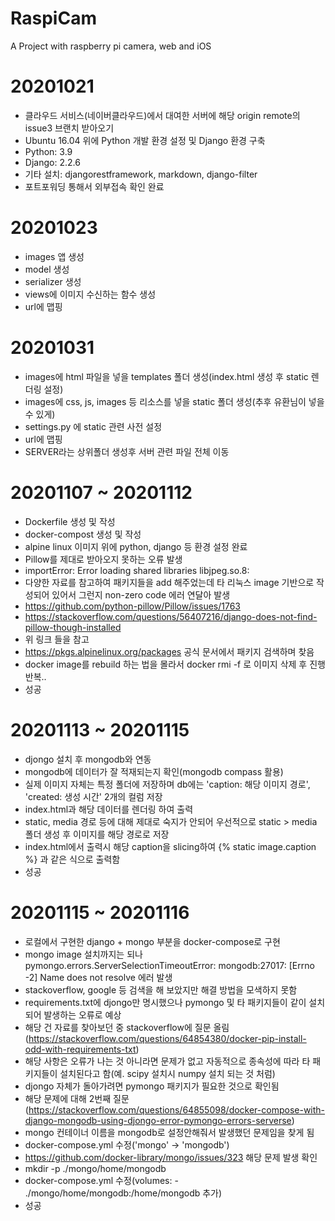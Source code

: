# RaspiCam
A Project with raspberry pi camera, web and iOS

# 20201021
- 클라우드 서비스(네이버클라우드)에서 대여한 서버에 해당 origin remote의 issue3 브랜치 받아오기
- Ubuntu 16.04 위에 Python 개발 환경 설정 및 Django 환경 구축
- Python: 3.9
- Django: 2.2.6
- 기타 설치: djangorestframework, markdown, django-filter
- 포트포워딩 통해서 외부접속 확인 완료

# 20201023
- images 앱 생성
- model 생성
- serializer 생성
- views에 이미지 수신하는 함수 생성
- url에 맵핑

# 20201031
- images에 html 파일을 넣을 templates 폴더 생성(index.html 생성 후 static 렌더링 설정)
- images에 css, js, images 등 리소스를 넣을 static 폴더 생성(추후 유환님이 넣을 수 있게)
- settings.py 에 static 관련 사전 설정
- url에 맵핑
- SERVER라는 상위폴더 생성후 서버 관련 파일 전체 이동

# 20201107 ~ 20201112
- Dockerfile 생성 및 작성
- docker-compost 생성 및 작성
- alpine linux 이미지 위에 python, django 등 환경 설정 완료
- Pillow를 제대로 받아오지 못하는 오류 발생
- importError: Error loading shared libraries libjpeg.so.8:
- 다양한 자료를 참고하여 패키지들을 add 해주었는데 타 리눅스 image 기반으로 작성되어 있어서 그런지 non-zero code 에러 연달아 발생
- https://github.com/python-pillow/Pillow/issues/1763
- https://stackoverflow.com/questions/56407216/django-does-not-find-pillow-though-installed
- 위 링크 들을 참고
- https://pkgs.alpinelinux.org/packages 공식 문서에서 패키지 검색하며 찾음
- docker image를 rebuild 하는 법을 몰라서 docker rmi -f 로 이미지 삭제 후 진행 반복..
- 성공

# 20201113 ~ 20201115
- djongo 설치 후 mongodb와 연동
- mongodb에 데이터가 잘 적재되는지 확인(mongodb compass 활용)
- 실제 이미지 자체는 특정 폴더에 저장하며 db에는 'caption: 해당 이미지 경로', 'created: 생성 시간' 2개의 컬럼 저장
- index.html과 해당 데이터를 렌더링 하여 출력
- static, media 경로 등에 대해 제대로 숙지가 안되어 우선적으로 static > media 폴더 생성 후 이미지를 해당 경로로 저장
- index.html에서 출력시 해당 caption을 slicing하여 {% static image.caption %} 과 같은 식으로 출력함
- 성공

# 20201115 ~ 20201116
- 로컬에서 구현한 django + mongo 부분을 docker-compose로 구현
- mongo image 설치까지는 되나 pymongo.errors.ServerSelectionTimeoutError: mongodb:27017: [Errno -2] Name does not resolve 에러 발생
- stackoverflow, google 등 검색을 해 보았지만 해결 방법을 모색하지 못함
- requirements.txt에 djongo만 명시했으나 pymongo 및 타 패키지들이 같이 설치되어 발생하는 오류로 예상
- 해당 건 자료를 찾아보던 중 stackoverflow에 질문 올림 (https://stackoverflow.com/questions/64854380/docker-pip-install-odd-with-requirements-txt)
- 해당 사항은 오류가 나는 것 아니라면 문제가 없고 자동적으로 종속성에 따라 타 패키지들이 설치된다고 함(예. scipy 설치시 numpy 설치 되는 것 처럼)
- djongo 자체가 돌아가려면 pymongo 패키지가 필요한 것으로 확인됨
- 해당 문제에 대해 2번째 질문 (https://stackoverflow.com/questions/64855098/docker-compose-with-django-mongodb-using-djongo-error-pymongo-errors-serverse)
- mongo 컨테이너 이름을 mongodb로 설정안해줘서 발생했던 문제임을 찾게 됨
- docker-compose.yml 수정('mongo' -> 'mongodb')
- https://github.com/docker-library/mongo/issues/323 해당 문제 발생 확인
- mkdir -p ./mongo/home/mongodb 
- docker-compose.yml 수정(volumes: - ./mongo/home/mongodb:/home/mongodb 추가)
- 성공